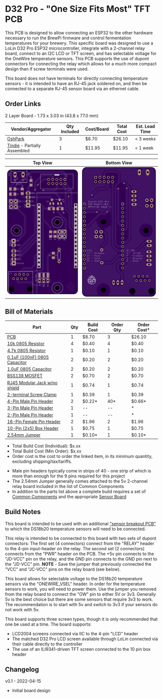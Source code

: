 D32 Pro - "One Size Fits Most" TFT PCB
==================================================

This PCB is designed to allow connecting an ESP32 to the other hardware necessary to run the BrewPi firmware and 
control fermentation temperatures for your brewery. This specific board was designed to use a LoLin D32 Pro ESP32 
microcontroller, integrate with a 2-channel relay board, connect to an I2C LCD or TFT screen, and has selectable voltage
for the OneWire temperature sensors. This PCB supports the use of dupont connectors for connecting the relay which 
allows for a much more compact design than if screw terminals were used.

This board does not have terminals for directly connecting temperature sensors - it is intended to have an RJ-45 jack 
soldered on, and then be connected to a separate RJ-45 sensor board via an ethernet cable. 


Order Links
-----------

2 Layer Board - 1.73 x 3.03 in (43.8 x 77.0 mm)

| Vendor/Aggregator                                                            | Qty Included | Cost/Board | Total Cost | Est. Lead Time |
|------------------------------------------------------------------------------|--------------|------------|------------|----------------|
| [OshPark](https://oshpark.com/shared_projects/iRLM23Fa)                      | 3            | $8.70      | $26.10     | < 3 weeks      |
| [Tindie](https://oshpark.com/shared_projects/1slCGU7M) - Partially Assembled | 1            | $11.95     | $11.95     | < 1 week       |



| Top View          | Bottom View          |
| ----------------- |:--------------------:|
| ![Board Top][top] | ![Board Bottom][bot] |

[top]: imgs/D32%20Pro%20-%20TFT%20OneSize%20Top.png "Board Top"
[bot]: imgs/D32%20Pro%20-%20TFT%20OneSize%20Bottom.png "Board Bottom"


Bill of Materials
------------------------------

| Part                                                                                                                            | Qty | Build Cost | Order Qty | Order Cost* |
|---------------------------------------------------------------------------------------------------------------------------------|-----|------------|-----------|-------------|
| [PCB](https://oshpark.com/shared_projects/iRLM23Fa)                                                                             | 1   | $8.70      | 3         | $26.10      |
| [10k 0805 Resistor](https://www.digikey.com/en/products/detail/stackpole-electronics-inc/RNCP0805FTD10K0/2240262)               | 4   | $0.40      | 4         | $0.40       |
| [4.7k 0805 Resistor](https://www.digikey.com/en/products/detail/te-connectivity-passive-product/CRGCQ0805J4K7/8576740)          | 1   | $0.10      | 1         | $0.10       |
| [0.1uF (100nF) 0805 Capacitor](https://www.digikey.com/en/products/detail/samsung-electro-mechanics/CL21B104KACNNNC/3886757)    | 2   | $0.20      | 2         | $0.20       |
| [1.0uF 0805 Capacitor](https://www.digikey.com/en/products/detail/samsung-electro-mechanics/CL21B105KAFNNNE/3886724)            | 2   | $0.20      | 2         | $0.20       |
| [BSS138 MOSFET](https://www.digikey.com/en/products/detail/onsemi/BSS138/244210)                                                | 2   | $0.70      | 2         | $0.70       |
| [RJ45 Modular Jack w/no shield](https://www.digikey.com/en/products/detail/stewart-connector/SS-90000-001/14548964)             | 1   | $0.74      | 1         | $0.74       |
| [2-terminal Screw Clamp](https://www.digikey.com/en/products/detail/w%C3%BCrth-elektronik/691137710002/6644051)                 | 1   | $0.39      | 1         | $0.39       |
| [4-Pin Male Pin Header](https://www.digikey.com/en/products/detail/sullins-connector-solutions/PRPC040SAAN-RC/2775214)          | 2   | $0.22*     | 40*       | $0.66*      |
| [3-Pin Male Pin Header](https://www.digikey.com/en/products/detail/sullins-connector-solutions/PRPC040SAAN-RC/2775214)          | 1   | --         | --        | *           |
| [2-Pin Male Pin Header](https://www.digikey.com/en/products/detail/sullins-connector-solutions/PRPC040SAAN-RC/2775214)          | 1   | --         | --        | *           |
| [16-Pin Female Pin Header](https://www.digikey.com/en/products/detail/sullins-connector-solutions/PPTC161LFBN-RC/810154)        | 2   | $1.96      | 2         | $1.96       |
| [10-Pin (2x5) Box Header](https://www.digikey.com/en/products/detail/amphenol-cs-commercial-products/G821EU210AGM00Y/13683147)  | 1   | $0.75      | 1         | $0.75       |
| [2.54mm Jumper](https://www.digikey.com/en/products/detail/sullins-connector-solutions/STC02SYAN/76372)                         | 1   | $0.10*     | 1         | $0.10*      |

* Total Build Cost (Individual): $x.xx
* Total Build Cost (Min Order): $x.xx
* Order cost is the cost to order the linked item, in its minimum quantity, excluding shipping/tax/tariffs.

- Male pin headers typically come in strips of 40 - one strip of which is more than enough for the 9 pins required for this project
- The 2.54mm Jumper generally comes attached to the 5v 2-channel relay board included in the list of Common Components
- In addition to the parts list above a complete build requires a set of [Common Components](Common%20Components.md) and the appropriate [Sensor Board](../BrewPi%20Sensor%20Boards/README.md)



Build Notes
-----------

This board is intended to be used with an additional ["sensor breakout PCB"](../BrewPi%20Sensor%20Boards/README.md) to 
which the DS18b20 temperature sensors will need to be connected. 

This relay is intended to be connected to this board with two sets of dupont connectors: The first set (4 connectors) 
connect from the "RELAY" header to the 4-pin input-header on the relay. The second set (2 connectors) connects from the 
"PWR" header on the PCB. The +5v pin connects to the "JD-VCC" pin on the relay, and the GND pin connects to the GND pin 
next to the "JD-VCC" pin. **NOTE** - Save the jumper that previously connected the "VCC" and "JC-VCC" pins on the relay 
board (see below).

This board allows for selectable voltage to the DS18b20 temperature sensors via the "ONEWIRE_VSEL" header. In order for 
the temperature sensors to work, you will need to power them. Use the jumper you removed from the relay board to connect
the "OW" pin to either 5V or 3v3. Generally 5v is the best choice but there are some sensors that require 3v3 to work. 
The recommendation is to start with 5v and switch to 3v3 if your sensors do not work with 5v.

This board supports three screen types, though it is only recommended that one be used at a time. The board supports:
- LCD2004 screens connected via IIC to the 4-pin "LCD" header
- The matched D32 Pro LCD screen available through LoLin connected via their cable directly to the controller
- The use of an ILI9341-driven TFT screen connected to the 10 pin box header



Changelog
---------

v0.1 - 2022-04-15

- Initial board design


